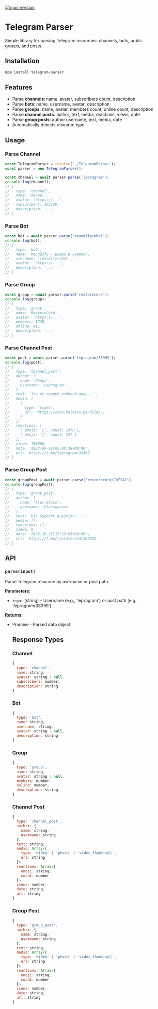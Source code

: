 [![npm version](https://img.shields.io/npm/v/telegram-parser.svg)](https://www.npmjs.com/package/telegram-parser)

# Telegram Parser

Simple library for parsing Telegram resources: channels, bots, public groups, and posts.

## Installation

```bash
npm install telegram-parser
```

## Features

- Parse **channels**: name, avatar, subscribers count, description
- Parse **bots**: name, username, avatar, description
- Parse **groups**: name, avatar, members count, online count, description
- Parse **channel posts**: author, text, media, reactions, views, date
- Parse **group posts**: author username, text, media, date
- Automatically detects resource type

## Usage

### Parse Channel

```javascript
const TelegramParser = require('./TelegramParser');
const parser = new TelegramParser();

const channel = await parser.parse('lepragram');
console.log(channel);
// {
//   type: 'channel',
//   name: 'Лепра',
//   avatar: 'https://...',
//   subscribers: 363520,
//   description: '...'
// }
```

### Parse Bot

```javascript
const bot = await parser.parse('roundifyrobot');
console.log(bot);
// {
//   type: 'bot',
//   name: 'Roundify - Видео в кружок',
//   username: 'roundifyrobot',
//   avatar: 'https://...',
//   description: '...'
// }
```

### Parse Group

```javascript
const group = await parser.parse('restorecord');
console.log(group);
// {
//   type: 'group',
//   name: 'RestoreCord',
//   avatar: 'https://...',
//   members: 1739,
//   online: 41,
//   description: '...'
// }
```

### Parse Channel Post

```javascript
const post = await parser.parse('lepragram/33399');
console.log(post);
// {
//   type: 'channel_post',
//   author: {
//     name: 'Лепра',
//     username: 'Lepragram'
//   },
//   text: 'Это её первый рабочий день...',
//   media: [
//     {
//       type: 'video',
//       url: 'https://cdn4.telesco.pe/file/...'
//     }
//   ],
//   reactions: [
//     { emoji: '🥰', count: 1470 },
//     { emoji: '🤗', count: 237 }
//   ],
//   views: 150000,
//   date: '2023-09-18T05:00:38+00:00',
//   url: 'https://t.me/lepragram/33399'
// }
```

### Parse Group Post

```javascript
const groupPost = await parser.parse('restorecord/207242');
console.log(groupPost);
// {
//   type: 'group_post',
//   author: {
//     name: 'Alex Glass',
//     username: 'Glassweaver'
//   },
//   text: 'Hi! Supoort question:...',
//   media: [],
//   reactions: [],
//   views: 0,
//   date: '2025-10-15T15:29:03+00:00',
//   url: 'https://t.me/restorecord/207242'
// }
```

## API

### `parse(input)`

Parse Telegram resource by username or post path.

**Parameters:**

- `input` (string) - Username (e.g., 'lepragram') or post path (e.g., 'lepragram/33399')

**Returns:**

- Promise<Object> - Parsed data object

## Response Types

### Channel

```javascript
{
  type: 'channel',
  name: string,
  avatar: string | null,
  subscribers: number,
  description: string
}
```

### Bot

```javascript
{
  type: 'bot',
  name: string,
  username: string,
  avatar: string | null,
  description: string
}
```

### Group

```javascript
{
  type: 'group',
  name: string,
  avatar: string | null,
  members: number,
  online: number,
  description: string
}
```

### Channel Post

```javascript
{
  type: 'channel_post',
  author: {
    name: string,
    username: string
  },
  text: string,
  media: Array<{
    type: 'video' | 'photo' | 'video_thumbnail',
    url: string
  }>,
  reactions: Array<{
    emoji: string,
    count: number
  }>,
  views: number,
  date: string,
  url: string
}
```

### Group Post

```javascript
{
  type: 'group_post',
  author: {
    name: string,
    username: string
  },
  text: string,
  media: Array<{
    type: 'video' | 'photo' | 'video_thumbnail',
    url: string
  }>,
  reactions: Array<{
    emoji: string,
    count: number
  }>,
  views: number,
  date: string,
  url: string
}
```

